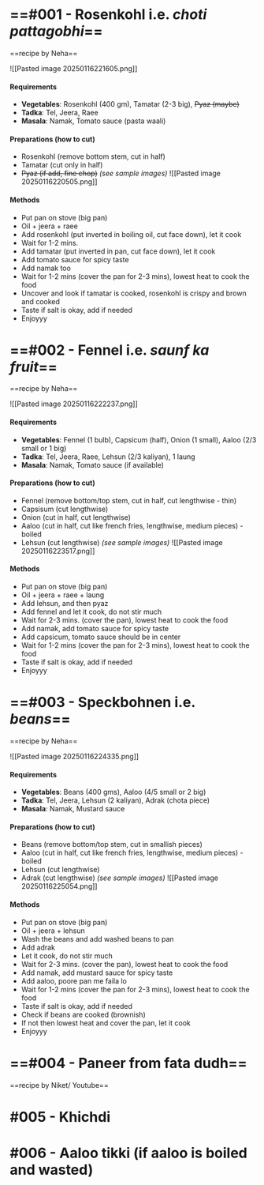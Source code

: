 # ==#001 - Rosenkohl i.e. *choti pattagobhi*==
==recipe by Neha==

![[Pasted image 20250116221605.png]]
#### Requirements
- **Vegetables**: Rosenkohl (400 gm), Tamatar (2-3 big), ~~Pyaz (maybe)~~
- **Tadka**: Tel, Jeera, Raee
- **Masala**: Namak, Tomato sauce (pasta waali)
#### Preparations (how to cut)
- Rosenkohl (remove bottom stem, cut in half)
- Tamatar (cut only in half)
- ~~Pyaz (if add, fine chop)~~ 
*(see sample images)*
![[Pasted image 20250116220505.png]]
#### Methods
- Put pan on stove (big pan)
- Oil + jeera + raee
- Add rosenkohl (put inverted in boiling oil, cut face down), let it cook
- Wait for 1-2 mins.
- Add tamatar (put inverted in pan, cut face down), let it cook
- Add tomato sauce for spicy taste
- Add namak too
- Wait for 1-2 mins (cover the pan for 2-3 mins), lowest heat to cook the food
- Uncover and look if tamatar is cooked, rosenkohl is crispy and brown and cooked
- Taste if salt is okay, add if needed
- Enjoyyy

# ==#002 - Fennel i.e. *saunf ka fruit*==
==recipe by Neha==

![[Pasted image 20250116222237.png]]
#### Requirements
- **Vegetables**: Fennel (1 bulb), Capsicum (half), Onion (1 small), Aaloo (2/3 small or 1 big)
- **Tadka**: Tel, Jeera, Raee, Lehsun (2/3 kaliyan), 1 laung
- **Masala**: Namak, Tomato sauce (if available)
#### Preparations (how to cut)
- Fennel (remove bottom/top stem, cut in half, cut lengthwise - thin)
- Capsisum (cut lengthwise)
- Onion (cut in half, cut lengthwise)
- Aaloo (cut in half, cut like french fries, lengthwise, medium pieces) - boiled
- Lehsun (cut lengthwise)
*(see sample images)*
![[Pasted image 20250116223517.png]]
#### Methods
- Put pan on stove (big pan)
- Oil + jeera + raee + laung
- Add lehsun, and then pyaz
- Add fennel and let it cook, do not stir much
- Wait for 2-3 mins. (cover the pan), lowest heat to cook the food
- Add namak, add tomato sauce for spicy taste
- Add capsicum, tomato sauce should be in center
- Wait for 1-2 mins (cover the pan for 2-3 mins), lowest heat to cook the food
- Taste if salt is okay, add if needed
- Enjoyyy

# ==#003 - Speckbohnen i.e. *beans*==
==recipe by Neha==

![[Pasted image 20250116224335.png]]
#### Requirements
- **Vegetables**: Beans (400 gms), Aaloo (4/5 small or 2 big)
- **Tadka**: Tel, Jeera, Lehsun (2 kaliyan), Adrak (chota piece)
- **Masala**: Namak, Mustard sauce
#### Preparations (how to cut)
- Beans (remove bottom/top stem, cut in smallish pieces)
- Aaloo (cut in half, cut like french fries, lengthwise, medium pieces) - boiled
- Lehsun (cut lengthwise)
- Adrak (cut lengthwise)
*(see sample images)*
![[Pasted image 20250116225054.png]]
#### Methods
- Put pan on stove (big pan)
- Oil + jeera + lehsun
- Wash the beans and add washed beans to pan
- Add adrak
- Let it cook, do not stir much
- Wait for 2-3 mins. (cover the pan), lowest heat to cook the food
- Add namak, add mustard sauce for spicy taste
- Add aaloo, poore pan me faila lo
- Wait for 1-2 mins (cover the pan for 2-3 mins), lowest heat to cook the food
- Taste if salt is okay, add if needed
- Check if beans are cooked (brownish)
- If not then lowest heat and cover the pan, let it cook
- Enjoyyy
# ==#004 - Paneer from fata dudh==
==recipe by Niket/ Youtube==
# #005 - Khichdi

# #006 - Aaloo tikki (if aaloo is boiled and wasted)